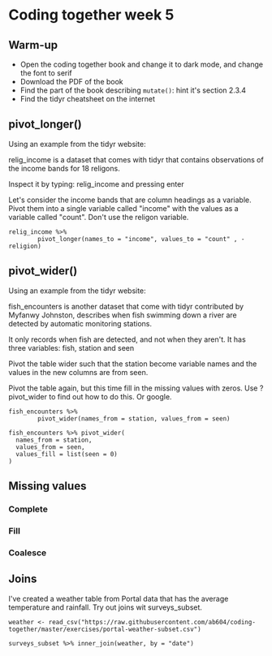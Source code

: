 # Coding together week 5

## Warm-up

+ Open the coding together book and change it to dark mode, and change the font to serif
+ Download the PDF of the book
+ Find the part of the book describing `mutate()`: hint it's section 2.3.4
+ Find the tidyr cheatsheet on the internet

## pivot_longer()

Using an example from the tidyr website:

relig_income is a dataset that comes with tidyr that contains observations
of the income bands for 18 religons.

Inspect it by typing: relig_income and pressing enter

Let's consider the income bands that are column headings as a variable. 
Pivot them into a single variable called "income" with the values as a variable 
called "count". Don't use the religon variable.

```{r}
relig_income %>% 
        pivot_longer(names_to = "income", values_to = "count" , -religion)
```

## pivot_wider()


Using an example from the tidyr website:

fish_encounters is another dataset that come with tidyr contributed by Myfanwy Johnston, 
describes when fish swimming down a river are detected by automatic monitoring stations.

It only records when fish are detected, and not when they aren't. It has
three variables: fish, station and seen

Pivot the table wider such that the station become variable names and the values
in the new columns are from seen.

Pivot the table again, but this time fill in the missing values with zeros.
Use ?pivot_wider to find out how to do this. Or google.


```{r}
fish_encounters %>% 
        pivot_wider(names_from = station, values_from = seen)
```

```{r}
fish_encounters %>% pivot_wider(
  names_from = station, 
  values_from = seen,
  values_fill = list(seen = 0)
)
```

## Missing values

### Complete

### Fill

### Coalesce

## Joins

I've created a weather table from Portal data that has the average temperature
and rainfall. Try out joins wit surveys_subset.

```{r}
weather <- read_csv("https://raw.githubusercontent.com/ab604/coding-together/master/exercises/portal-weather-subset.csv")
```

```{r}
surveys_subset %>% inner_join(weather, by = "date")
```
